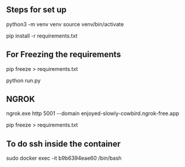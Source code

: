 ## Steps for set up

python3 -m venv venv
source venv/bin/activate

pip install -r requirements.txt

## For Freezing the requirements
pip freeze > requirements.txt


python run.py

## NGROK
ngrok.exe http 5001 --domain enjoyed-slowly-cowbird.ngrok-free.app


pip freeze > requirements.txt


## To do ssh inside the container
sudo docker exec -it b9b6394eae60 /bin/bash